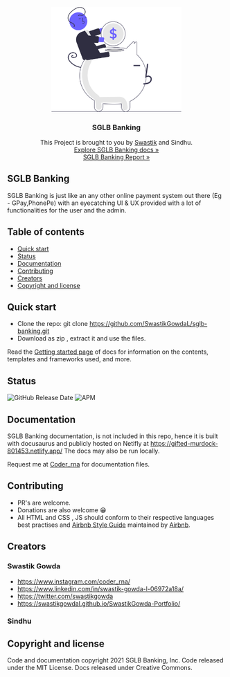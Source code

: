

<center>

<img  src="illu.svg" alt="drawing" width="300"/>

### SGLB Banking

This Project is brought to you by [Swastik](https://swastikgowdal.github.io/SwastikGowda-Portfolio/) and Sindhu. </br>
[Explore SGLB Banking docs »](https://gifted-murdock-801453.netlify.app/)</br>
[SGLB Banking Report »](https://drive.google.com/file/d/19hU-wBEL4OM5Y0LTyKWbCywoa4w5mhi5/view?usp=sharing)

</center>

## SGLB Banking

SGLB Banking is just like an any other online payment system out there (Eg - GPay,PhonePe) with an eyecatching UI & UX provided with a lot of functionalities for the user and the admin.

## Table of contents


* [Quick start](#quick-start)
* [Status](#status)
* [Documentation](#documentation)
* [Contributing](#contributing)
* [Creators](#creators)
* [Copyright and license](#copyright-and-license)


## Quick start

* Clone the repo: git clone https://github.com/SwastikGowdaL/sglb-banking.git
* Download as zip , extract it and use the files.

Read the [Getting started page](https://gifted-murdock-801453.netlify.app/docs/) of docs for information on the contents, templates and frameworks used, and more.

## Status

![GitHub Release Date](https://img.shields.io/github/release-date/SwastikGowdaL/sglb-banking?style=flat-square)
![APM](https://img.shields.io/apm/l/sglb-banking?style=flat-square)


## Documentation

SGLB Banking documentation, is not included in this repo, hence it is built with docusaurus and publicly hosted on Netifly at https://gifted-murdock-801453.netlify.app/ The docs may also be run locally.

Request me at [Coder_rna](https://www.instagram.com/coder_rna/) for documentation files.

## Contributing

* PR's are welcome.
* Donations are also welcome 😁
* All HTML and CSS , JS should conform to their respective languages best practises and [Airbnb Style Guide](https://github.com/airbnb/javascript) maintained by [Airbnb](https://github.com/airbnb/javascript).

## Creators

### Swastik Gowda
 
* https://www.instagram.com/coder_rna/
* https://www.linkedin.com/in/swastik-gowda-l-06972a18a/
* https://twitter.com/swastikgowda
* https://swastikgowdal.github.io/SwastikGowda-Portfolio/

### Sindhu
 
## Copyright and license

Code and documentation copyright 2021  SGLB Banking, Inc. Code released under the MIT License. Docs released under Creative Commons.